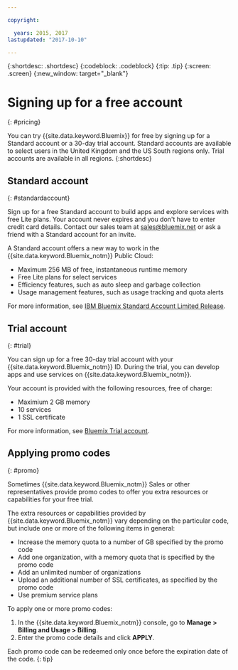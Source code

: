 ```yaml
---

copyright:

  years: 2015, 2017
lastupdated: "2017-10-10"

---
```


{:shortdesc: .shortdesc}
{:codeblock: .codeblock}
{:tip: .tip}
{:screen: .screen}
{:new_window: target="_blank"}

# Signing up for a free account
{: #pricing}

You can try {{site.data.keyword.Bluemix}} for free by signing up for a Standard account or a 30-day trial account. Standard accounts are available to select users in the United Kingdom and the US South regions only. Trial accounts are available in all regions. 
{:shortdesc}

## Standard account
{: #standardaccount}

Sign up for a free Standard account to build apps and explore services with free Lite plans. Your account never expires and 
you don't have to enter credit card details. Contact our sales team at sales@bluemix.net or ask a friend with a Standard account for an invite. 

A Standard account offers a new way to work in the {{site.data.keyword.Bluemix_notm}} Public Cloud:
  * Maximum 256 MB of free, instantaneous runtime memory
  * Free Lite plans for select services
  * Efficiency features, such as auto sleep and garbage collection
  * Usage management features, such as usage tracking and quota alerts

For more information, see [IBM Bluemix Standard Account Limited Release](/docs/pricing/standard_account.html#betaintro).

## Trial account
{: #trial}

You can sign up for a free 30-day trial account with your {{site.data.keyword.Bluemix_notm}} ID. During the trial, you can 
develop apps and use services on {{site.data.keyword.Bluemix_notm}}.

Your account is provided with the following resources, free of charge:
  * Maximium 2 GB memory
  * 10 services
  * 1 SSL certificate

For more information, see [Bluemix Trial account](/docs/pricing/index.html#bmtrial).

## Applying promo codes
{: #promo}

Sometimes {{site.data.keyword.Bluemix_notm}} Sales or other representatives provide promo codes to offer you extra resources 
or capabilities for your free trial. 

The extra resources or capabilities provided by {{site.data.keyword.Bluemix_notm}} vary depending on the particular code, 
but include one or more of the following items in general:

  * Increase the memory quota to a number of GB specified by the promo code
  * Add one organization, with a memory quota that is specified by the promo code
  * Add an unlimited number of organizations
  * Upload an additional number of SSL certificates, as specified by the promo code
  * Use premium service plans

To apply one or more promo codes:
1. In the {{site.data.keyword.Bluemix_notm}} console, go to **Manage > Billing and Usage > Billing**. 
2. Enter the promo code details and click **APPLY**.

Each promo code can be redeemed only once before the expiration date of the code.
{: tip}



